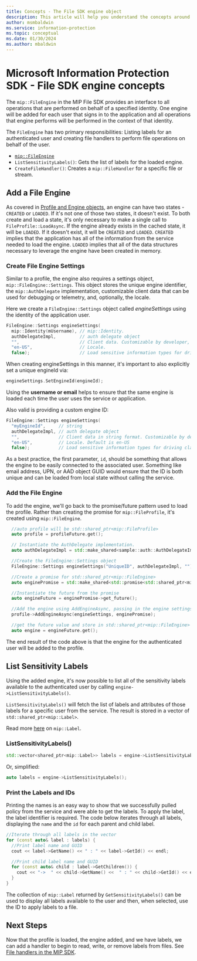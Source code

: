 ```yaml
---
title: Concepts - The File SDK engine object
description: This article will help you understand the concepts around the File engine object, which is created during application initialization.
author: msmbaldwin
ms.service: information-protection
ms.topic: conceptual
ms.date: 01/30/2024
ms.author: mbaldwin
---
```


# Microsoft Information Protection SDK - File SDK engine concepts

The `mip::FileEngine` in the MIP File SDK provides an interface to all operations that are performed on behalf of a specified identity. One engine will be added for each user that signs in to the application and all operations that engine performs will be performed in the context of that identity.

The `FileEngine` has two primary responsibilities: Listing labels for an authenticated user and creating file handlers to perform file operations on behalf of the user. 

- [`mip::FileEngine`](https://microsoftdocs.github.io/mip-sdk-docs/cpp/classmip_1_1FileEngine.html)
- `ListSensitivityLabels()`: Gets the list of labels for the loaded engine.
- `CreateFileHandler()`: Creates a `mip::FileHandler` for a specific file or stream.

## Add a File Engine

As covered in [Profile and Engine objects](concept-profile-engine-cpp.md), an engine can have two states - `CREATED` or `LOADED`. If it's not one of those two states, it doesn't exist. To both create and load a state, it's only necessary to make a single call to `FileProfile::LoadAsync`. If the engine already exists in the cached state, it will be `LOADED`. If it doesn't exist, it will be `CREATED` and `LOADED`. `CREATED` implies that the application has all of the information from the service needed to load the engine. `LOADED` implies that all of the data structures necessary to leverage the engine have been created in memory.

### Create File Engine Settings

Similar to a profile, the engine also requires a settings object, `mip::FileEngine::Settings`. This object stores the unique engine identifier, the `mip::AuthDelegate` implementation, customizable client data that can be used for debugging or telemetry, and, optionally, the locale.

Here we create a `FileEngine::Settings` object called *engineSettings* using the identity of the application user.

```cpp
FileEngine::Settings engineSettings(
  mip::Identity(mUsername), // mip::Identity.
  authDelegateImpl,         // auth delegate object
  "",                       // Client data. Customizable by developer, stored with engine.
  "en-US",                  // Locale.
  false);                   // Load sensitive information types for driving classification.
```

When creating engineSettings in this manner, it's important to also explicitly set a unique engineId via:

```cpp
engineSettings.SetEngineId(engineId);
```

Using the **username or email** helps to ensure that the same engine is loaded each time the user uses the service or application. 

Also valid is providing a custom engine ID:

```cpp
FileEngine::Settings engineSettings(
  "myEngineId",     // string
  authDelegateImpl, // auth delegate object
  "",               // Client data in string format. Customizable by developer, stored with engine.
  "en-US",          // Locale. Default is en-US
  false);           // Load sensitive information types for driving classification. Default is false.
```

As a best practice, the first parameter, `id`, should be something that allows the engine to be easily connected to the associated user. Something like email address, UPN, or AAD object GUID would ensure that the ID is both unique and can be loaded from local state without calling the service.

### Add the File Engine

To add the engine, we'll go back to the promise/future pattern used to load the profile. Rather than creating the promise for `mip::FileProfile`, it's created using `mip::FileEngine`.

```cpp
  //auto profile will be std::shared_ptr<mip::FileProfile>
  auto profile = profileFuture.get();

  // Instantiate the AuthDelegate implementation.
  auto authDelegateImpl = std::make_shared<sample::auth::AuthDelegateImpl>(appInfo, userName, password);

  //Create the FileEngine::Settings object
  FileEngine::Settings engineSettings("UniqueID", authDelegateImpl, "");

  //Create a promise for std::shared_ptr<mip::FileEngine>
  auto enginePromise = std::make_shared<std::promise<std::shared_ptr<mip::FileEngine>>>();

  //Instantiate the future from the promise
  auto engineFuture = enginePromise->get_future();

  //Add the engine using AddEngineAsync, passing in the engine settings and the promise
  profile->AddEngineAsync(engineSettings, enginePromise);

  //get the future value and store in std::shared_ptr<mip::FileEngine>
  auto engine = engineFuture.get();
```

The end result of the code above is that the engine for the authenticated user will be added to the profile.

## List Sensitivity Labels

Using the added engine, it's now possible to list all of the sensitivity labels available to the authenticated user by calling `engine->ListSensitivityLabels()`.

`ListSensitivityLabels()` will fetch the list of labels and attributes of those labels for a specific user from the service. The result is stored in a vector of `std::shared_ptr<mip::Label>`.

Read more [here](https://microsoftdocs.github.io/mip-sdk-docs/cpp/classmip_1_1Label.html) on `mip::Label`.

### ListSensitivityLabels()

```cpp
std::vector<shared_ptr<mip::Label>> labels = engine->ListSensitivityLabels();
```

Or, simplified:

```cpp
auto labels = engine->ListSensitivityLabels();
```

### Print the Labels and IDs

Printing the names is an easy way to show that we successfully pulled policy from the service and were able to get the labels. To apply the label, the label identifier is required. The code below iterates through all labels, displaying the `name` and the `id` for each parent and child label.

```cpp
//Iterate through all labels in the vector
for (const auto& label : labels) {
  //Print label name and GUID
  cout << label->GetName() << " : " << label->GetId() << endl;

  //Print child label name and GUID
  for (const auto& child : label->GetChildren()) {
    cout << "->  " << child->GetName() <<  " : " << child->GetId() << endl;
  }
}
```

The collection of `mip::Label` returned by `GetSensitivityLabels()` can be used to display all labels available to the user and then, when selected, use the ID to apply labels to a file.

## Next Steps

Now that the profile is loaded, the engine added, and we have labels, we can add a handler to begin to read, write, or remove labels from files. See [File handlers in the MIP SDK](concept-handler-file-cpp.md).
